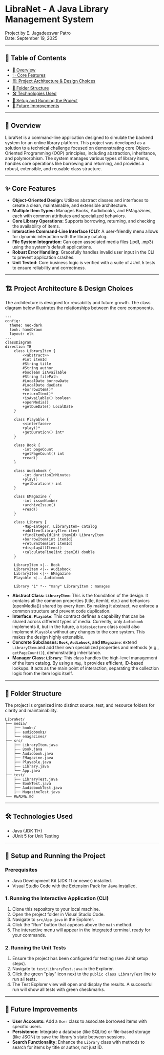 # LibraNet - A Java Library Management System

Project by E. Jagadeeswar Patro  
Date: September 19, 2025

---

## 📜 Table of Contents

- [📖 Overview](#-overview)
- [✨ Core Features](#-core-features)
- [🏗️ Project Architecture & Design Choices](#️-project-architecture--design-choices)
- [📁 Folder Structure](#-folder-structure)
- [🛠️ Technologies Used](#️-technologies-used)
- [🚀 Setup and Running the Project](#-setup-and-running-the-project)
- [🔮 Future Improvements](#-future-improvements)

---

## 📖 Overview

LibraNet is a command-line application designed to simulate the backend system for an online library platform. This project was developed as a solution to a technical challenge focused on demonstrating core Object-Oriented Programming (OOP) principles, including abstraction, inheritance, and polymorphism. The system manages various types of library items, handles core operations like borrowing and returning, and provides a robust, extensible, and reusable class structure.

---

## ✨ Core Features

- **Object-Oriented Design:** Utilizes abstract classes and interfaces to create a clean, maintainable, and extensible architecture.
- **Multiple Item Types:** Manages Books, Audiobooks, and EMagazines, each with common attributes and specialized behaviors.
- **Core Library Operations:** Supports borrowing, returning, and checking the availability of items.
- **Interactive Command-Line Interface (CLI):** A user-friendly menu allows for dynamic interaction with the library catalog.
- **File System Integration:** Can open associated media files (.pdf, .mp3) using the system's default applications.
- **Robust Error Handling:** Gracefully handles invalid user input in the CLI to prevent application crashes.
- **Unit Tested:** Core business logic is verified with a suite of JUnit 5 tests to ensure reliability and correctness.

---

## 🏗️ Project Architecture & Design Choices

The architecture is designed for reusability and future growth. The class diagram below illustrates the relationships between the core components.

```mermaid
---
config:
  theme: neo-dark
  look: handDrawn
  layout: elk
---
classDiagram
direction TB
    class LibraryItem {
        <<abstract>>
        #int itemId
        #String title
        #String author
        #boolean isAvailable
        #String filePath
        #LocalDate borrowDate
        #LocalDate dueDate
        +borrowItem()*
        +returnItem()*
        +isAvailable() boolean
        +openMedia()
        +getDueDate() LocalDate
    }

    class Playable {
        <<interface>>
        +play()*
        +getDuration() int*
    }

    class Book {
        -int pageCount
        +getPageCount() int
        +read()
    }

    class Audiobook {
        -int durationInMinutes
        +play()
        +getDuration() int
    }

    class EMagazine {
        -int issueNumber
        +archiveIssue()
        +read()
    }
    
    class Library {
        -Map~Integer, LibraryItem~ catalog
        +addItem(LibraryItem item)
        +findItemById(int itemId) LibraryItem
        +borrowItem(int itemId)
        +returnItem(int itemId)
        +displayAllItems()
        +calculateFine(int itemId) double
    }

    LibraryItem <|-- Book
    LibraryItem <|-- Audiobook
    LibraryItem <|-- EMagazine
    Playable <|.. Audiobook
    
    Library "1" *-- "many" LibraryItem : manages
```

- **Abstract Class: `LibraryItem`**: This is the foundation of the design. It contains all the common properties (title, itemId, etc.) and behaviors (openMedia()) shared by every item. By making it abstract, we enforce a common structure and prevent code duplication.
- **Interface: `Playable`**: This contract defines a capability that can be shared across different types of media. Currently, only `Audiobook` implements it, but in the future, a `VideoLecture` class could also implement `Playable` without any changes to the core system. This makes the design highly extensible.
- **Concrete Subclasses: `Book`, `Audiobook`, and `EMagazine`**: extend `LibraryItem` and add their own specialized properties and methods (e.g., `getPageCount()`), demonstrating inheritance.
- **Manager Class: `Library`**: This class handles the high-level management of the item catalog. By using a `Map`, it provides efficient, ID-based lookups. It acts as the main point of interaction, separating the collection logic from the item logic itself.

---

## 📁 Folder Structure

The project is organized into distinct source, test, and resource folders for clarity and maintainability.

```
LibraNet/
├── media/
│   ├── books/
│   ├── audiobooks/
│   └── emagazines/
├── src/
│   ├── LibraryItem.java
│   ├── Book.java
│   ├── Audiobook.java
│   ├── EMagazine.java
│   ├── Playable.java
│   ├── Library.java
│   └── App.java
├── test/
│   ├── LibraryTest.java
│   ├── BookTest.java
│   ├── AudiobookTest.java
│   ├── MagazineTest.java
└── README.md
```

---

## 🛠️ Technologies Used

- Java (JDK 11+)
- JUnit 5 for Unit Testing

---

## 🚀 Setup and Running the Project

### Prerequisites

- Java Development Kit (JDK 11 or newer) installed.
- Visual Studio Code with the Extension Pack for Java installed.

### 1. Running the Interactive Application (CLI)

1.  Clone this repository to your local machine.
2.  Open the project folder in Visual Studio Code.
3.  Navigate to `src/App.java` in the Explorer.
4.  Click the "Run" button that appears above the `main` method.
5.  The interactive menu will appear in the integrated terminal, ready for your commands.

### 2. Running the Unit Tests

1.  Ensure the project has been configured for testing (see JUnit setup steps).
2.  Navigate to `test/LibraryTest.java` in the Explorer.
3.  Click the green "play" icon next to the `public class LibraryTest` line to run all tests.
4.  The Test Explorer view will open and display the results. A successful run will show all tests with green checkmarks.

---

## 🔮 Future Improvements

- **User Accounts:** Add a `User` class to associate borrowed items with specific users.
- **Persistence:** Integrate a database (like SQLite) or file-based storage (like JSON) to save the library's state between sessions.
- **Search Functionality:** Enhance the `Library` class with methods to search for items by title or author, not just ID.
